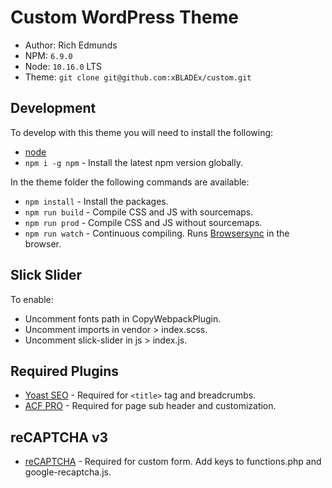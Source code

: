 # Custom WordPress Theme

- Author: Rich Edmunds
- NPM: `6.9.0`
- Node: `10.16.0` LTS
- Theme: `git clone git@github.com:xBLADEx/custom.git`

## Development
To develop with this theme you will need to install the following:

- [node](https://nodejs.org/)
- `npm i -g npm` - Install the latest npm version globally.

In the theme folder the following commands are available:

- `npm install` - Install the packages.
- `npm run build` - Compile CSS and JS with sourcemaps.
- `npm run prod` - Compile CSS and JS without sourcemaps.
- `npm run watch` - Continuous compiling. Runs [Browsersync](https://www.browsersync.io/docs) in the browser.

## Slick Slider
To enable:
- Uncomment fonts path in CopyWebpackPlugin.
- Uncomment imports in vendor > index.scss.
- Uncomment slick-slider in js > index.js.

## Required Plugins
- [Yoast SEO](https://wordpress.org/plugins/wordpress-seo/) - Required for `<title>` tag and breadcrumbs.
- [ACF PRO](https://www.advancedcustomfields.com/pro/) - Required for page sub header and customization.

## reCAPTCHA v3
- [reCAPTCHA](https://www.google.com/recaptcha) - Required for custom form. Add keys to functions.php and google-recaptcha.js.
